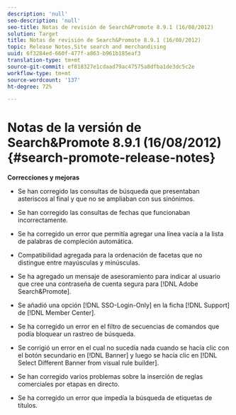 ```yaml
---
description: 'null'
seo-description: 'null'
seo-title: Notas de revisión de Search&Promote 8.9.1 (16/08/2012)
solution: Target
title: Notas de revisión de Search&Promote 8.9.1 (16/08/2012)
topic: Release Notes,Site search and merchandising
uuid: 6f3284ed-660f-477f-a863-b961b185eaf3
translation-type: tm+mt
source-git-commit: ef818327e1cdaad79ac47575a8dfba1de3dc5c2e
workflow-type: tm+mt
source-wordcount: '137'
ht-degree: 72%

---
```



# Notas de la versión de Search&amp;Promote 8.9.1 (16/08/2012){#search-promote-release-notes}

**Correcciones y mejoras**

* Se han corregido las consultas de búsqueda que presentaban asteriscos al final y que no se ampliaban con sus sinónimos.
* Se han corregido las consultas de fechas que funcionaban incorrectamente.
* Se ha corregido un error que permitía agregar una línea vacía a la lista de palabras de compleción automática.
* Compatibilidad agregada para la ordenación de facetas que no distingue entre mayúsculas y minúsculas.
* Se ha agregado un mensaje de asesoramiento para indicar al usuario que cree una contraseña de cuenta segura para [!DNL Adobe Search&Promote].
* Se añadió una opción [!DNL SSO-Login-Only] en la ficha [!DNL Support] de [!DNL Member Center].

* Se ha corregido un error en el filtro de secuencias de comandos que podía bloquear un rastreo de búsqueda.
* Se corrigió un error en el cual no sucedía nada cuando se hacía clic con el botón secundario en [!DNL Banner] y luego se hacía clic en [!DNL Select Different Banner from visual rule builder].

* Se han corregido varios problemas sobre la inserción de reglas comerciales por etapas en directo.
* Se ha corregido un error que impedía la búsqueda de etiquetas de títulos.

